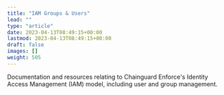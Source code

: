 ```yaml
---
title: "IAM Groups & Users"
lead: ""
type: "article"
date: 2023-04-13T08:49:15+00:00
lastmod: 2023-04-13T08:49:15+00:00
draft: false
images: []
weight: 505
---
```


Documentation and resources relating to Chainguard Enforce's Identity Access Management (IAM) model, including user and group management.